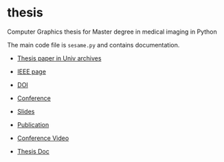 # thesis
Computer Graphics thesis for Master degree in medical imaging in Python

The main code file is `sesame.py` and contains documentation.

* [Thesis paper in Univ archives](http://www.cs.tau.ac.il/thesis/thesis/Yifrah.Shahar-MSc.pdf)

* [IEEE page](https://ieeexplore.ieee.org/document/6867883)

* [DOI](https://doi.org/10.1109/ISBI.2014.6867883)

* [Conference](https://archives.embs.org/wp-content/archives/ISBI/2014/)

* [Slides](https://www.dropbox.com/scl/fi/r74fom7x6zrf7b8g9fngx/Thesis.ppsx?dl=0&rlkey=q7flrrd5dxralwcwv3njs8if0)

* [Publication](https://www.dropbox.com/s/n6euqwrxreas5qc/delineate.pdf)

* [Conference Video](https://www.dropbox.com/s/j9vuoapgmq1vcgw/narrated4.mp4?dl=0)

* [Thesis Doc](https://www.dropbox.com/s/vv15vni3xc6j7rf/mythesis.pdf)
